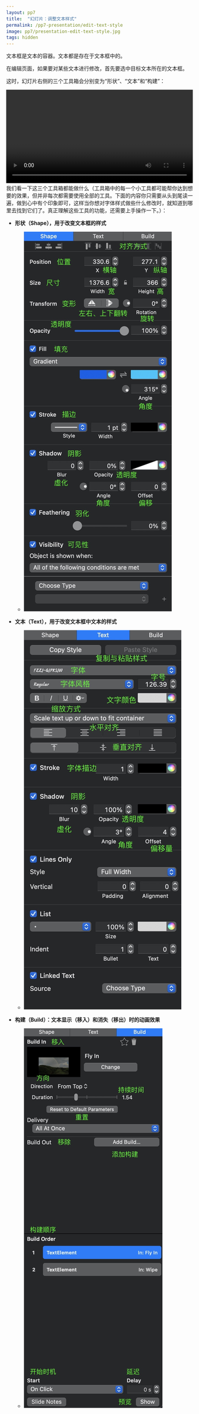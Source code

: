 ```yaml
---
layout: pp7
title:  "幻灯片：调整文本样式"
permalink: /pp7-presentation/edit-text-style
image: pp7/presentation-edit-text-style.jpg
tags: hidden
---
```


文本框是文本的容器。文本都是存在于文本框中的。

在编辑页面，如果要对某些文本进行修改，首先要选中目标文本所在的文本框。

这时，幻灯片右侧的三个工具箱会分别变为“形状”、“文本”和“构建”：

<video width="100%" controls>
  <source src="{{ site.baseurl }}/videos/presentation-edit-text-style.mp4" type="video/mp4">
</video>
我们看一下这三个工具箱都能做什么（工具箱中的每一个小工具都可能帮你达到想要的效果，但并非每次都需要使用全部的工具。下面的内容你只需要从头到尾读一遍，做到心中有个印象即可，这样当你想对字体样式做些什么修改时，就知道到哪里去找到它们了。真正理解这些工具的功能，还需要上手操作一下。）：


-  **形状（Shape），用于改变文本框的样式**

   -  ![](/images/pp7/presentation-eidt-text-style-shape.jpg)
   
-  **文本（Text），用于改变文本框中文本的样式**

   -  ![](/images/pp7/presentation-eidt-text-text.jpg)
   
-  **构建（Build）：文本显示（移入）和消失（移出）时的动画效果**

   -  ![](/images/pp7/presentation-eidt-text-style-build.jpg)
   
   
